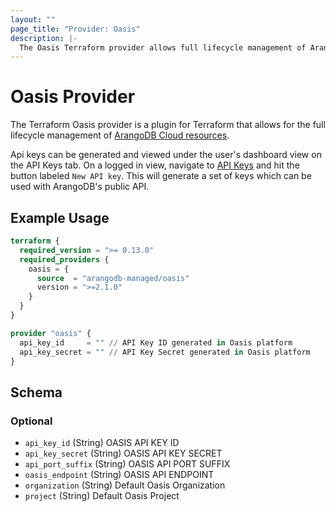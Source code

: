 ```yaml
---
layout: ""
page_title: "Provider: Oasis"
description: |-
  The Oasis Terraform provider allows full lifecycle management of ArangoDB Cloud resources.
---
```


# Oasis Provider

The Terraform Oasis provider is a plugin for Terraform that allows for the full lifecycle management of [ArangoDB Cloud resources](https://cloud.arangodb.com/).

Api keys can be generated and viewed under the user's dashboard view on the API Keys tab.
On a logged in view, navigate to [API Keys](https://cloud.arangodb.com/dashboard/user/api-keys) and hit the button
labeled `New API key`. This will generate a set of keys which can be used with ArangoDB's public API.

## Example Usage

```terraform
terraform {
  required_version = ">= 0.13.0"
  required_providers {
    oasis = {
      source  = "arangodb-managed/oasis"
      version = ">=2.1.0"
    }
  }
}

provider "oasis" {
  api_key_id     = "" // API Key ID generated in Oasis platform
  api_key_secret = "" // API Key Secret generated in Oasis platform
}
```

<!-- schema generated by tfplugindocs -->
## Schema

### Optional

- `api_key_id` (String) OASIS API KEY ID
- `api_key_secret` (String) OASIS API KEY SECRET
- `api_port_suffix` (String) OASIS API PORT SUFFIX
- `oasis_endpoint` (String) OASIS API ENDPOINT
- `organization` (String) Default Oasis Organization
- `project` (String) Default Oasis Project
